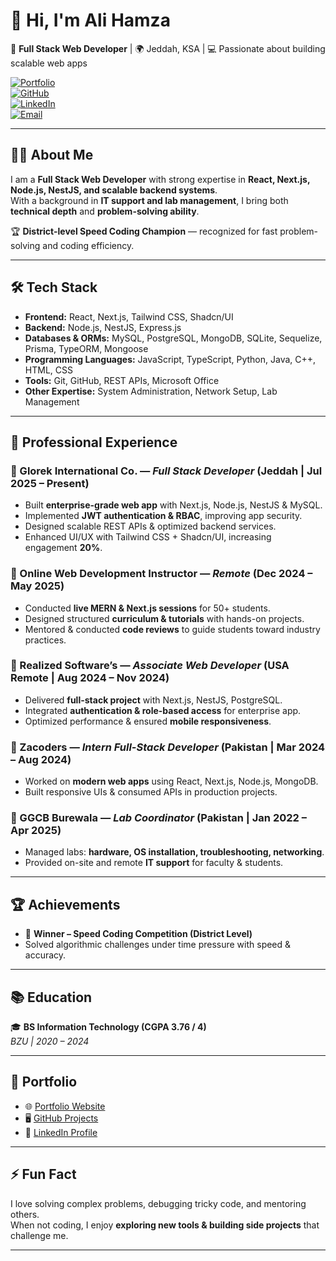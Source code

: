 # 👋 Hi, I'm Ali Hamza  

🚀 **Full Stack Web Developer** | 🌍 Jeddah, KSA | 💻 Passionate about building scalable web apps  

[![Portfolio](https://img.shields.io/badge/🌐-Portfolio-blue)](https://ali-hamza-portfolio.vercel.app)  
[![GitHub](https://img.shields.io/badge/GitHub-Ali--Hamza--52-black?logo=github)](https://github.com/Ali-Hamza-52)  
[![LinkedIn](https://img.shields.io/badge/LinkedIn-ali--hamza--webdeveloper-blue?logo=linkedin)](https://www.linkedin.com/in/ali-hamza-webdeveloper)  
[![Email](https://img.shields.io/badge/Email-ali.hamza-red?logo=gmail)](mailto:alihamzabrw52@gmail.com)  

---

## 👨‍💻 About Me  

I am a **Full Stack Web Developer** with strong expertise in **React, Next.js, Node.js, NestJS, and scalable backend systems**.  
With a background in **IT support and lab management**, I bring both **technical depth** and **problem-solving ability**.  

🏆 **District-level Speed Coding Champion** — recognized for fast problem-solving and coding efficiency.  

---

## 🛠️ Tech Stack  

- **Frontend:** React, Next.js, Tailwind CSS, Shadcn/UI  
- **Backend:** Node.js, NestJS, Express.js  
- **Databases & ORMs:** MySQL, PostgreSQL, MongoDB, SQLite, Sequelize, Prisma, TypeORM, Mongoose  
- **Programming Languages:** JavaScript, TypeScript, Python, Java, C++, HTML, CSS  
- **Tools:** Git, GitHub, REST APIs, Microsoft Office  
- **Other Expertise:** System Administration, Network Setup, Lab Management  

---

## 💼 Professional Experience  

### 🔹 Glorek International Co. — *Full Stack Developer* (Jeddah | Jul 2025 – Present)  
- Built **enterprise-grade web app** with Next.js, Node.js, NestJS & MySQL.  
- Implemented **JWT authentication & RBAC**, improving app security.  
- Designed scalable REST APIs & optimized backend services.  
- Enhanced UI/UX with Tailwind CSS + Shadcn/UI, increasing engagement **20%**.  

### 🔹 Online Web Development Instructor — *Remote* (Dec 2024 – May 2025)  
- Conducted **live MERN & Next.js sessions** for 50+ students.  
- Designed structured **curriculum & tutorials** with hands-on projects.  
- Mentored & conducted **code reviews** to guide students toward industry practices.  

### 🔹 Realized Software’s — *Associate Web Developer* (USA Remote | Aug 2024 – Nov 2024)  
- Delivered **full-stack project** with Next.js, NestJS, PostgreSQL.  
- Integrated **authentication & role-based access** for enterprise app.  
- Optimized performance & ensured **mobile responsiveness**.  

### 🔹 Zacoders — *Intern Full-Stack Developer* (Pakistan | Mar 2024 – Aug 2024)  
- Worked on **modern web apps** using React, Next.js, Node.js, MongoDB.  
- Built responsive UIs & consumed APIs in production projects.  

### 🔹 GGCB Burewala — *Lab Coordinator* (Pakistan | Jan 2022 – Apr 2025)  
- Managed labs: **hardware, OS installation, troubleshooting, networking**.  
- Provided on-site and remote **IT support** for faculty & students.  

---

## 🏆 Achievements  

- 🥇 **Winner – Speed Coding Competition (District Level)**  
- Solved algorithmic challenges under time pressure with speed & accuracy.  

---

## 📚 Education  

🎓 **BS Information Technology (CGPA 3.76 / 4)**  
*BZU | 2020 – 2024*  

---

## 📌 Portfolio  

- 🌐 [Portfolio Website](https://ali-hamza-portfolio.vercel.app)  
- 🖥️ [GitHub Projects](https://github.com/Ali-Hamza-52)  
- 💼 [LinkedIn Profile](https://www.linkedin.com/in/ali-hamza-webdeveloper)  

---

## ⚡ Fun Fact  

I love solving complex problems, debugging tricky code, and mentoring others.  
When not coding, I enjoy **exploring new tools & building side projects** that challenge me.  

---
